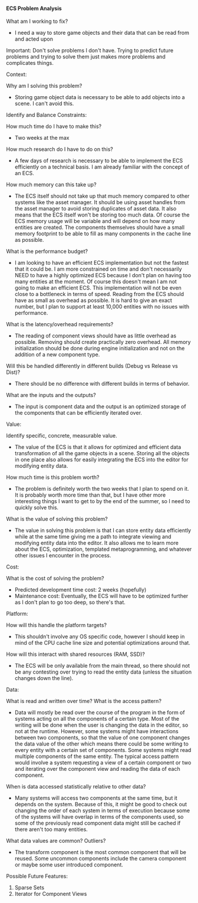 #### ECS Problem Analysis

What am I working to fix?
- I need a way to store game objects and their data that can be read from and acted upon

Important: Don't solve problems I don't have. Trying to predict future problems and 
trying to solve them just makes more problems and complicates things.

Context:

Why am I solving this problem?
- Storing game object data is necessary to be able to add objects into a scene. I can't avoid this.

Identify and Balance Constraints:

How much time do I have to make this?
- Two weeks at the max

How much research do I have to do on this?
- A few days of research is necessary to be able to implement the ECS efficiently on a technical basis. I am already
familiar with the concept of an ECS.

How much memory can this take up?
- The ECS itself should not take up that much memory compared to other systems like the asset manager. It should be
using asset handles from the asset manager to avoid storing duplicates of asset data. It also means that the ECS itself
won't be storing too much data. Of course the ECS memory usage will be variable and will depend on how many entities are
created. The components themselves should have a small memory footprint to be able to fill as many components in the cache
line as possible.

What is the performance budget?
- I am looking to have an efficient ECS implementation but not the fastest that it could be. I am more constrained on time
and don't necessarily NEED to have a highly optimized ECS because I don't plan on having too many entities at the moment.
Of course this doesn't mean I am not going to make an efficient ECS. This implementation will not be even close to a bottleneck 
in terms of speed. Reading from the ECS should have as small as overhead as possible. It is hard to give an exact number, but
I plan to support at least 10,000 entities with no issues with performance. 

What is the latency/overhead requirements?
- The reading of component views should have as little overhead as possible. Removing should create practically zero overhead.
All memory initialization should be done during engine initialization and not on the addition of a new component type. 

Will this be handled differently in different builds (Debug vs Release vs Dist)?
- There should be no difference with different builds in terms of behavior.

What are the inputs and the outputs?
- The input is component data and the output is an optimized storage of the components that can be efficiently iterated over.  

Value:

Identify specific, concrete, measurable value.
- The value of the ECS is that it allows for optimized and efficient data transformation of all the game objects in a scene.
Storing all the objects in one place also allows for easily integrating the ECS into the editor for modifying entity data.

How much time is this problem worth?
- The problem is definitely worth the two weeks that I plan to spend on it. It is probably worth more time than that, but
I have other more interesting things I want to get to by the end of the summer, so I need to quickly solve this.

What is the value of solving this problem?
- The value in solving this problem is that I can store entity data efficiently while at the same time giving me a path
to integrate viewing and modifying entity data into the editor. It also allows me to learn more about the ECS, optimization,
templated metaprogramming, and whatever other issues I encounter in the process. 

Cost:

What is the cost of solving the problem?
- Predicted development time cost: 2 weeks (hopefully)
- Maintenance cost: Eventually, the ECS will have to be optimized further as I don't plan to go too deep, so there's that.

Platform:

How will this handle the platform targets?
- This shouldn't involve any OS specific code, however I should keep in mind of the CPU cache line size and potential
optimizations around that.

How will this interact with shared resources (RAM, SSD)?
- The ECS will be only available from the main thread, so there should not be any contesting over trying to read the
entity data (unless the situation changes down the line).

Data:

What is read and written over time? What is the access pattern?
- Data will mostly be read over the course of the program in the form of systems acting on all the components of a certain 
type. Most of the writing will be done when the user is changing the data in the editor, so not at the runtime. 
However, some systems might have interactions between two components, so that the value of one component changes the 
data value of the other which means there could be some writing to every entity with a certain set of components. Some systems
might read multiple components of the same entity. The typical access pattern would involve a system requesting a view of
a certain component or two and iterating over the component view and reading the data of each component. 

When is data accessed statistically relative to other data?
- Many systems will access two components at the same time, but it depends on the system. Because of this, it might be
good to check out changing the order of each system in terms of execution because some of the systems will have overlap
in terms of the components used, so some of the previously read component data might still be cached if there aren't
too many entities.

What data values are common? Outliers?
- The transform component is the most common component that will be reused. Some uncommon components include the camera
component or maybe some user introduced component.


Possible Future Features:
1. Sparse Sets
2. Iterator for Component Views